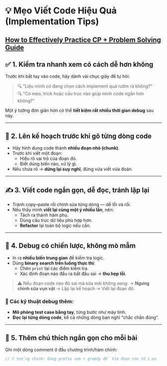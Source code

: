 # 💡 Mẹo Viết Code Hiệu Quả (Implementation Tips)

[How to Effectively Practice CP + Problem Solving Guide](https://codeforces.com/blog/entry/116371)
---

## ✅ 1. Kiểm tra nhanh xem có cách dễ hơn không

Trước khi bắt tay vào code, hãy dành vài chục giây để tự hỏi:

> 🔍 “Liệu mình có đang chọn cách implement quá rườm rà không?”  
> 🔍 “Có mẹo, trick hoặc cấu trúc nào giúp mình code ngắn hơn không?”

Một ý tưởng đơn giản hơn có thể **tiết kiệm rất nhiều thời gian debug** sau này.

---

## 🧠 2. Lên kế hoạch trước khi gõ từng dòng code

- Hãy hình dung code thành **nhiều đoạn nhỏ (chunk)**.
- Trước khi viết một đoạn:
  - Hiểu rõ vai trò của đoạn đó.
  - Biết dùng biến nào, xử lý gì.
- Nếu chưa rõ → **dừng lại suy nghĩ**, đừng vừa viết vừa đoán.

---

## ✍️ 3. Viết code ngắn gọn, dễ đọc, tránh lặp lại

- Tránh copy–paste rồi chỉnh sửa từng dòng — dễ lỗi và rối.
- Nếu thấy mình **viết lại cùng một ý nhiều lần**, nên:
  - Tách ra thành hàm phụ.
  - Dùng cấu trúc dữ liệu phù hợp hơn.
  - **Refactor** lại toàn bộ logic nếu cần.

---

## 🐞 4. Debug có chiến lược, không mò mẫm

- In ra **nhiều biến trung gian** để kiểm tra logic.
- Dùng **binary search trên luồng thực thi**:
  - Chèn `print` tại các điểm kiểm tra.
  - Xác định đoạn nào đầu ra bắt đầu sai → **thu hẹp lỗi**.

> ⚠️ Nếu đoạn code nào đó sai mà sửa mãi không xong:
> → **Ngưng chỉnh sửa vụn vặt** → Lập lại kế hoạch → Viết lại đoạn đó.

### 🔁 Các kỹ thuật debug thêm:
- **Mô phỏng test case bằng tay**, từng bước như máy tính.
- **Đọc lại từng dòng code**, kể cả những dòng bạn nghĩ “chắc chắn đúng”.

---

## 📝 5. Thêm chú thích ngắn gọn cho mỗi bài

Ghi một dòng comment ở đầu chương trình/hàm chính:

```cpp
// Ý tưởng chính: Dùng prefix sum + greedy để tìm đoạn con tối ưu
